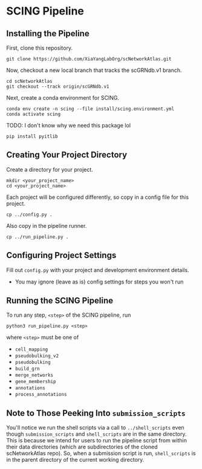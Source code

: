 # SCING Pipeline

## Installing the Pipeline

First, clone this repository.

```
git clone https://github.com/XiaYangLabOrg/scNetworkAtlas.git
```

Now, checkout a new local branch that tracks the scGRNdb.v1 branch.

```
cd scNetworkAtlas
git checkout --track origin/scGRNdb.v1
```

Next, create a conda environment for SCING.

```
conda env create -n scing --file install/scing.environment.yml 
conda activate scing
```

TODO: I don't know why we need this package lol

```
pip install pyitlib
```

## Creating Your Project Directory

Create a directory for your project.

```
mkdir <your_project_name>
cd <your_project_name>
```

Each project will be configured differently, so copy in a config file for this project.

```
cp ../config.py .
```

Also copy in the pipeline runner.

```
cp ../run_pipeline.py .
```

## Configuring Project Settings

Fill out `config.py` with your project and development environment details.

- You may ignore (leave as is) config settings for steps you won't run

## Running the SCING Pipeline

To run any step, `<step>` of the SCING pipeline, run

```
python3 run_pipeline.py <step>
```

where `<step>` must be one of 

- `cell_mapping`
- `pseudobulking_v2`
- `pseudobulking`
- `build_grn`
- `merge_networks`
- `gene_membership`
- `annotations`
- `process_annotations`

## Note to Those Peeking Into `submission_scripts`

You'll notice we run the shell scripts via a call to `../shell_scripts` even though `submission_scripts` and `shell_scripts` are in the same directory. This is because we intend for users to run the pipeline script from within their data directories (which are subdirectories of the cloned scNetworkAtlas repo). So, when a submission script is run, `shell_scripts` is in the parent directory of the current working directory.
